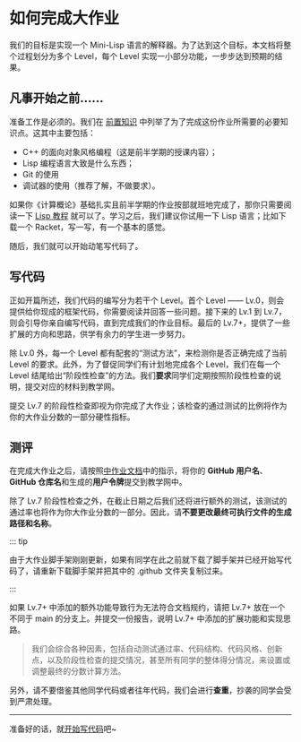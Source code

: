 # 如何完成大作业

我们的目标是实现一个 Mini-Lisp 语言的解释器。为了达到这个目标，本文档将整个过程划分为多个 Level，每个 Level 实现一小部分功能，一步步达到预期的结果。

## 凡事开始之前……

准备工作是必须的。我们在 [前置知识](prerequisites.md) 中列举了为了完成这份作业所需要的必要知识点。这其中主要包括：
- C++ 的面向对象风格编程（这是前半学期的授课内容）；
- Lisp 编程语言大致是什么东西；
- Git 的使用
- 调试器的使用（推荐了解，不做要求）。

如果你《计算概论》基础扎实且前半学期的作业按部就班地完成了，那你只需要阅读一下 [Lisp 教程](https://pku-software.github.io/lisp-tutorial/) 就可以了。学习之后，我们建议你试用一下 Lisp 语言；比如下载一个 Racket，写一写，有一个基本的感觉。

随后，我们就可以开始动笔写代码了。

## 写代码

正如开篇所述，我们代码的编写分为若干个 Level。首个 Level —— Lv.0，则会提供给你现成的框架代码，你需要阅读并回答一些问题。接下来的 Lv.1 到 Lv.7，则会引导你亲自编写代码，直到完成我们的作业目标。最后的 Lv.7+，提供了一些扩展的方向和思路，供学有余力的学生进一步努力。

除 Lv.0 外，每一个 Level 都有配套的“测试方法”，来检测你是否正确完成了当前 Level 的要求。此外，为了督促同学们有计划地完成各个 Level，我们在每一个 Level 结尾给出“阶段性检查”的方法。我们**要求**同学们定期按照阶段性检查的说明，提交对应的材料到教学网。

提交 Lv.7 的阶段性检查即视为你完成了大作业；该检查的通过测试的比例将作为你的大作业分数的一部分硬性指标。

## 测评

在完成大作业之后，请按照[中作业文档](https://pku-software.github.io/24spring/middle_homework/document#git)中的指示，将你的 **GitHub 用户名**、**GitHub 仓库名**和生成的**用户令牌**提交到教学网中。

除了 Lv.7 阶段性检查之外，在截止日期之后我们还将进行额外的测试，该测试的通过率也将作为你大作业分数的一部分。因此，请**不要更改最终可执行文件的生成路径和名称**。

::: tip

由于大作业脚手架刚刚更新，如果有同学在此之前就下载了脚手架并已经开始写代码了，请重新下载脚手架并把其中的 .github 文件夹复制过来。

:::

如果 Lv.7+ 中添加的额外功能导致行为无法符合文档规约，请把 Lv.7+ 放在一个不同于 main 的分支上。并提交一份报告，说明 Lv.7+ 中添加的扩展功能和实现思路。

> 我们会综合各种因素，包括自动测试通过率、代码结构、代码风格、创新点，以及阶段性检查的提交情况，甚至所有同学的整体得分情况，来设置或调整最终的分数计算方法。

另外，请不要借鉴其他同学代码或者往年代码，我们会进行**查重**，抄袭的同学会受到严肃处理。

-----

准备好的话，就[开始写代码](../levels/0.md)吧~
